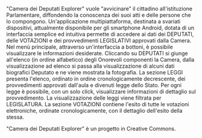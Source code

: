 "Camera dei Deputati Explorer" vuole "avvicinare" il cittadino all'istituzione Parlamentare, diffondendo la conoscenza dei suoi atti e delle persone che lo compongono. Un'applicazione multipiattaforma, destinata a svariati dispositivi, attualmente disponibile per gli smartphone Android, dotata di un interfaccia semplice ed intuitiva permette di accedere ai dati dei DEPUTATI, delle VOTAZIONI e dei provvedimenti LEGISLATIVI approvati dalla Camera.
Nel menù principale, attraverso un'interfaccia a bottoni, è possibile visualizzare le informazioni desiderate.
Cliccando su DEPUTATI si giunge all'elenco (in ordine alfabetico) degli Onorevoli componenti la Camera, dalla visualizzazione ad elenco si passa alla visualizzazione di alcuni dati biografici Deputato e ne viene mostrata la fotografia. La sezione LEGGI presenta l'elenco, ordinato in ordine cronologicamente decrescente, dei provvedimenti approvati dall'aula e divenuti legge dello Stato. Per ogni legge è possibile, con un solo click, visualizzare informazioni di dettaglio sul provvedimento. La visualizzazione delle leggi viene filtrata per LEGISLATURA.
La sezione VOTAZIONI contiene l'esito di tutte le votazioni elettroniche, ordinate cronologicamente, con il dettaglio dell'esito della stessa.

"Camera dei Deputati Explorer" è un progetto in Creative Commons.